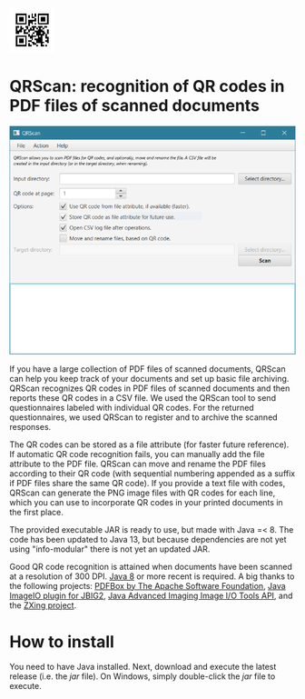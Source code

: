 ![QRScan](qrscan.png)
# QRScan: recognition of QR codes in PDF files of scanned documents

![QRScan screenshot main screen](qrscan_capture.png)

If you have a large collection of PDF files of scanned documents, QRScan can help you keep track of your documents and set up basic file archiving. QRScan recognizes QR codes in PDF files of scanned documents and then reports these QR codes in a CSV file. We used the QRScan tool to send questionnaires labeled with individual QR codes. For the returned questionnaires, we used QRScan to register and to archive the scanned responses.

The QR codes can be stored as a file attribute (for faster future reference). If automatic QR code recognition fails, you can manually add the file attribute to the PDF file. QRScan can move and rename the PDF files according to their QR code (with sequential numbering appended as a suffix if PDF files share the same QR code). If you provide a text file with codes, QRScan can generate the PNG image files with QR codes for each line, which you can use to incorporate QR codes in your printed documents in the first place.

The provided executable JAR is ready to use, but made with Java =< 8. The code has been updated to Java 13, but because dependencies are not yet using "info-modular" there is not yet an updated JAR.
 
Good QR code recognition is attained when documents have been scanned at a resolution of 300 DPI. [Java 8](https://www.java.com/en/download/) or more recent is required. A big thanks to the following projects: [PDFBox by The Apache Software Foundation](https://pdfbox.apache.org/), [Java ImageIO plugin for JBIG2](https://github.com/levigo/jbig2-imageio), [Java Advanced Imaging Image I/O Tools API](https://github.com/jai-imageio/jai-imageio-jpeg2000), and the [ZXing project](https://github.com/zxing).

# How to install

You need to have Java installed. Next, download and execute the latest release (i.e. the *jar* file). On Windows, simply double-click the *jar* file to execute.
